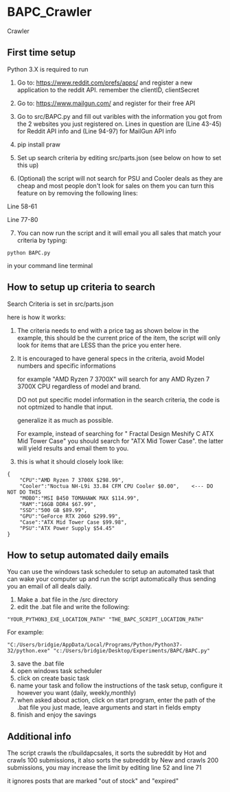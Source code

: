 # BAPC_Crawler
Crawler

## First time setup
Python 3.X is required to run

1. Go to: https://www.reddit.com/prefs/apps/ and register a new application to the reddit API. remember the clientID, clientSecret
2. Go to: https://www.mailgun.com/ and register for their free API 
3. Go to src/BAPC.py and fill out varibles with the information you got from the 2 websites you just registered on. 
Lines in question are (Line 43-45) for Reddit API info and (Line 94-97) for MailGun API info
4. pip install praw
5. Set up search criteria by editing src/parts.json (see below on how to set this up)

6. (Optional) the script will not search for PSU and Cooler deals as they are cheap and most people don't look for sales on them
you can turn this feature on by removing the following lines:

Line 58-61

Line 77-80

7. You can now run the script and it will email you all sales that match your criteria by typing:
```
python BAPC.py
```
in your command line terminal

## How to setup up criteria to search
Search Criteria is set in src/parts.json

here is how it works:
1. The criteria needs to end with a price tag as shown below in the example, this should be the current price of the item, the script will only look for items that are LESS than the price you enter here.
2. It is encouraged to have general specs in the criteria, avoid Model numbers and specific informations

    for example "AMD Ryzen 7 3700X" will search for any AMD Ryzen 7 3700X CPU regardless of model and brand.
    
    DO not put specific model information in the search criteria, the code is not optmized to handle that input.
    
    generalize it as much as possible.
    
    For example, instead of searching for "	Fractal Design Meshify C ATX Mid Tower Case"
    you should search for "ATX Mid Tower Case". the latter will yield results and email them to you.
   
3. this is what it should closely look like:
```
{
    "CPU":"AMD Ryzen 7 3700X $298.99",
    "Cooler":"Noctua NH-L9i 33.84 CFM CPU Cooler $0.00",    <--- DO NOT DO THIS
    "MOBO":"MSI B450 TOMAHAWK MAX $114.99",
    "RAM":"16GB DDR4 $67.99",
    "SSD":"500 GB $89.99",
    "GPU":"GeForce RTX 2060 $299.99",
    "Case":"ATX Mid Tower Case $99.98",
    "PSU":"ATX Power Supply $54.45"
}
```

## How to setup automated daily emails

You can use the windows task scheduler to setup an automated task that can wake your computer up and run the script automatically thus sending you an email of all deals daily. 

1. Make a .bat file in the /src directory
2. edit the .bat file and write the following:
```
"YOUR_PYTHON3_EXE_LOCATION_PATH" "THE_BAPC_SCRIPT_LOCATION_PATH"
```

For example:
```
"C:/Users/bridgie/AppData/Local/Programs/Python/Python37-32/python.exe" "c:/Users/bridgie/Desktop/Experiments/BAPC/BAPC.py"
```

3. save the .bat file
4. open windows task scheduler
5. click on create basic task
6. name your task and follow the instructions of the task setup, configure it however you want (daily, weekly,monthly)
7. when asked about action, click on start program, enter the path of the .bat file you just made, leave arguments and start in fields empty
8. finish and enjoy the savings

## Additional info
The script crawls the r/buildapcsales, it sorts the subreddit by Hot and crawls 100 submissions, it also sorts the subreddit by New and crawls 200 submissions, you may increase the limit by editing line 52 and line 71

it ignores posts that are marked "out of stock" and "expired"
